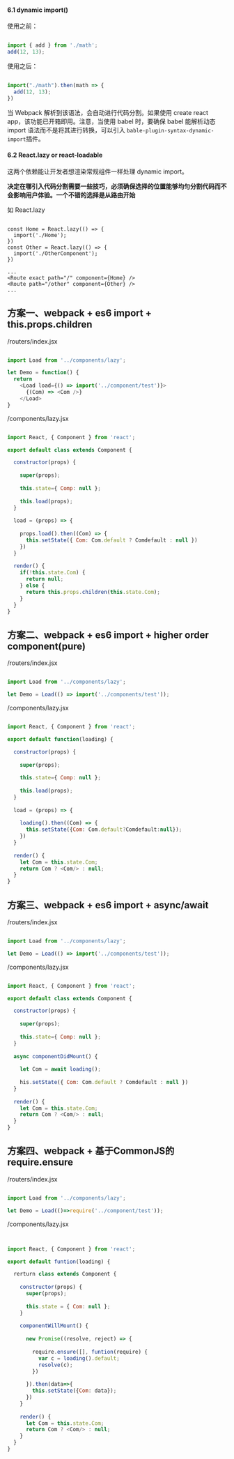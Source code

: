 
#### 6.1 dynamic import()

使用之前：

```javascript

import { add } from './math';
add(12, 13);

```

使用之后：

```javascript

import("./math").then(math => {
  add(12, 13);
})

```

当 Webpack 解析到该语法，会自动进行代码分割。如果使用 create react app，该功能已开箱即用。注意，当使用 babel 时，要确保 babel 能解析动态 import 语法而不是将其进行转换，可以引入 `bable-plugin-syntax-dynamic-import`插件。


#### 6.2 React.lazy or react-loadable

这两个依赖能让开发者想渲染常规组件一样处理 dynamic import。

**决定在哪引入代码分割需要一些技巧，必须确保选择的位置能够均匀分割代码而不会影响用户体验。一个不错的选择是从路由开始**

如 React.lazy

```

const Home = React.lazy(() => {
  import('./Home');
})
const Other = React.lazy(() => {
  import('./OtherComponent');
})

...
<Route exact path="/" component={Home} />
<Route path="/other" component={Other} />
...

```






## 方案一、webpack + es6 import + this.props.children

/routers/index.jsx

```javascript

import Load from '../components/lazy';

let Demo = function() {
  return
    <Load load={() => import('../component/test')}>
      {(Com) => <Com />}
    </Load>
}

```

/components/lazy.jsx

```javascript

import React, { Component } from 'react';

export default class extends Component {

  constructor(props) {
  
    super(props);
    
    this.state={ Comp: null };
    
    this.load(props);
  }
  
  load = (props) => {
  
    props.load().then((Com) => {
      this.setState({ Com: Com.default ? Comdefault : null })
    })
  }
  
  render() {
    if(!this.state.Com) {
      return null;
    } else {
      return this.props.children(this.state.Com);
    }
  }
}

```



## 方案二、webpack + es6 import + higher order component(pure)



/routers/index.jsx

```javascript

import Load from '../components/lazy';

let Demo = Load(() => import('../components/test'));

```

/components/lazy.jsx

```javascript

import React, { Component } from 'react';

export default function(loading) {

  constructor(props) {
  
    super(props);
    
    this.state={ Comp: null };
    
    this.load(props);
  }
  
  load = (props) => {
  
    loading().then((Com) => {
      this.setState({Com: Com.default?Comdefault:null});
    })
  }
  
  render() {
    let Com = this.state.Com;
    return Com ? <Com/> : null;
  }
}

```


## 方案三、webpack + es6 import + async/await


/routers/index.jsx

```javascript

import Load from '../components/lazy';

let Demo = Load(() => import('../components/test'));

```

/components/lazy.jsx

```javascript

import React, { Component } from 'react';

export default class extends Component {

  constructor(props) {
  
    super(props);
    
    this.state={ Comp: null };
  }
  
  async componentDidMount() {
    
    let Com = await loading();
    
    his.setState({ Com: Com.default ? Comdefault : null })
  }
  
  render() {
    let Com = this.state.Com;
    return Com ? <Com/> : null;
  }
}

```


## 方案四、webpack + 基于CommonJS的require.ensure


/routers/index.jsx

```javascript

import Load from '../components/lazy';

let Demo = Load(()=>require('../component/test'));

```

/components/lazy.jsx

```javascript


import React, { Component } from 'react';

export default funtion(loading) {

  rerturn class extends Component {
  
    constructor(props) {
      super(props);
      
      this.state = { Com: null };
    }
    
    componentWillMount() {
    
      new Promise((resolve, reject) => {
      
        require.ensure([], funtion(require) {
          var c = loading().default;
          resolve(c);
        })
        
      }).then(data=>{
        this.setState({Com: data});
      })
    }
    
    render() {
      let Com = this.state.Com;
      return Com ? <Com/> : null; 
    }
  }
}

```


